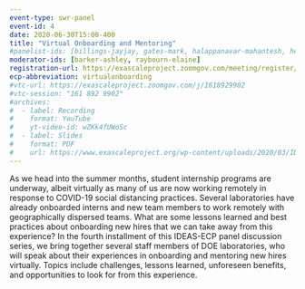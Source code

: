 ```yaml
---
event-type: swr-panel
event-id: 4
date: 2020-06-30T15:00-400
title: "Virtual Onboarding and Mentoring"
#panelist-ids: [billings-jayjay, gates-mark, halappanavar-mahantesh, herring-angela, huebl-axel]
moderator-ids: [barker-ashley, raybourn-elaine]
registration-url: https://exascaleproject.zoomgov.com/meeting/register/vJIsfu-srTMpGidMcf8B85gYY37Rhdz-iGM
ecp-abbreviation: virtualonboarding
#vtc-url: https://exascaleproject.zoomgov.com/j/1618929902
#vtc-session: "161 892 9902"
#archives:
#  - label: Recording
#    format: YouTube
#    yt-video-id: wZKk4fUWoSc
#  - label: Slides
#    format: PDF
#    url: https://www.exascaleproject.org/wp-content/uploads/2020/03/IDEAS-CP_Strategies_Working_Remotely_Panel_Transition_Virtual_Teams_FINAL.pdf
---
```

As we head into the summer months, student internship programs are underway, albeit virtually as many of us are now working remotely in response to COVID-19 social distancing practices. Several laboratories have already onboarded interns and new team members to work remotely with geographically dispersed teams. What are some lessons learned and best practices about onboarding new hires that we can take away from this experience? In the fourth installment of this IDEAS-ECP panel discussion series, we bring together several staff members of DOE laboratories, who will speak about their experiences in onboarding and mentoring new hires virtually. Topics include challenges, lessons learned, unforeseen benefits, and opportunities to look for from this experience.
